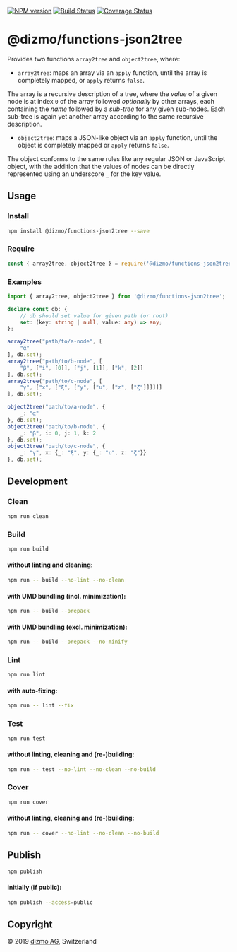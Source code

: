 [![NPM version](https://badge.fury.io/js/%40dizmo%2Ffunctions-json2tree.svg)](https://npmjs.org/package/@dizmo/functions-json2tree)
[![Build Status](https://travis-ci.org/dizmo/functions-json2tree.svg?branch=master)](https://travis-ci.org/dizmo/functions-json2tree)
[![Coverage Status](https://coveralls.io/repos/github/dizmo/functions-json2tree/badge.svg?branch=master)](https://coveralls.io/github/dizmo/functions-json2tree?branch=master)

# @dizmo/functions-json2tree

Provides two functions `array2tree` and `object2tree`, where:

* `array2tree`: maps an array via an `apply` function, until the array is completely mapped, or `apply` returns `false`.

The array is a recursive description of a tree, where the *value* of a given node is at index `0` of the array followed *optionally* by other arrays, each containing the *name* followed by a *sub-tree* for any given sub-nodes. Each sub-tree is again yet another array according to the same recursive description.

* `object2tree`: maps a JSON-like object via an `apply` function, until the object is completely mapped or `apply` returns `false`.

The object conforms to the same rules like any regular JSON or JavaScript object, with the addition that the values of nodes can be directly represented using an underscore `_` for the key value.

## Usage

### Install

```sh
npm install @dizmo/functions-json2tree --save
```

### Require

```javascript
const { array2tree, object2tree } = require('@dizmo/functions-json2tree');
```

### Examples

```typescript
import { array2tree, object2tree } from '@dizmo/functions-json2tree';
```

```typescript
declare const db: {
    // db should set value for given path (or root)
    set: (key: string | null, value: any) => any;
};
```

```typescript
array2tree("path/to/a-node", [
    "α"
], db.set);
array2tree("path/to/b-node", [
    "β", ["i", [0]], ["j", [1]], ["k", [2]]
], db.set);
array2tree("path/to/c-node", [
    "γ", ["x", ["ξ", ["y", ["υ", ["z", ["ζ"]]]]]]
], db.set);
```

```typescript
object2tree("path/to/a-node", {
    _: "α"
}, db.set);
object2tree("path/to/b-node", {
    _: "β", i: 0, j: 1, k: 2
}, db.set);
object2tree("path/to/c-node", {
    _: "γ", x: {_: "ξ", y: {_: "υ", z: "ζ"}}
}, db.set);
```

## Development

### Clean

```sh
npm run clean
```

### Build

```sh
npm run build
```

#### without linting and cleaning:

```sh
npm run -- build --no-lint --no-clean
```

#### with UMD bundling (incl. minimization):

```sh
npm run -- build --prepack
```

#### with UMD bundling (excl. minimization):

```sh
npm run -- build --prepack --no-minify
```

### Lint

```sh
npm run lint
```

#### with auto-fixing:

```sh
npm run -- lint --fix
```

### Test

```sh
npm run test
```

#### without linting, cleaning and (re-)building:

```sh
npm run -- test --no-lint --no-clean --no-build
```

### Cover

```sh
npm run cover
```

#### without linting, cleaning and (re-)building:

```sh
npm run -- cover --no-lint --no-clean --no-build
```

## Publish

```sh
npm publish
```

#### initially (if public):

```sh
npm publish --access=public
```

## Copyright

 © 2019 [dizmo AG](http://dizmo.com/), Switzerland
